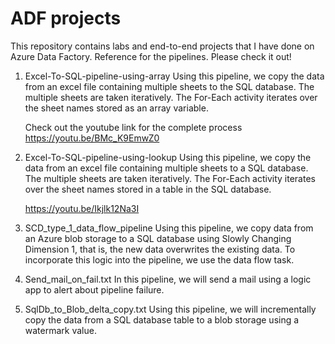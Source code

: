 # ADF projects
This repository contains labs and end-to-end projects that I have done on Azure Data Factory. 
Reference for the pipelines.
Please check it out!

1. Excel-To-SQL-pipeline-using-array
   Using this pipeline, we copy the data from an excel file containing multiple sheets to the SQL database. 
   The multiple sheets are taken iteratively. The For-Each activity iterates over the sheet names stored as an array variable.

   Check out the youtube link for the complete process
   https://youtu.be/BMc_K9EmwZ0 

2. Excel-To-SQL-pipeline-using-lookup
   Using this pipeline, we copy the data from an excel file containing multiple sheets to a SQL database.
   The multiple sheets are taken iteratively. The For-Each activity iterates over the sheet names stored in a table in the SQL database.

   https://youtu.be/Ikjlk12Na3I

3. SCD_type_1_data_flow_pipeline
   Using this pipeline, we copy data from an Azure blob storage to a SQL database using Slowly Changing Dimension 1, that is, 
   the new data overwrites the existing data. To incorporate this logic into the pipeline, we use the data flow task.
   
4. Send_mail_on_fail.txt
   In this pipeline, we will send a mail using a logic app to alert about pipeline failure.
   
5. SqlDb_to_Blob_delta_copy.txt 
   Using this pipeline, we will incrementally copy the data from a SQL database table to a blob storage using a watermark value. 
